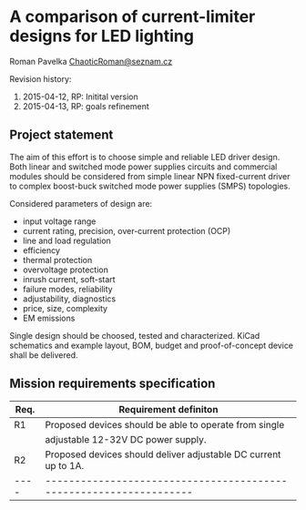 A comparison of current-limiter designs for LED lighting
========================================================
Roman Pavelka <ChaoticRoman@seznam.cz>

Revision history:

1. 2015-04-12, RP: Initital version
2. 2015-04-13, RP: goals refinement

Project statement
-----------------
The aim of this effort is to choose simple and reliable LED driver design.
Both linear and switched mode power supplies circuits and commercial modules
should be considered from simple linear NPN fixed-current driver to complex
boost-buck switched mode power supplies (SMPS) topologies.

Considered parameters of design are:
* input voltage range
* current rating, precision, over-current protection (OCP)
* line and load regulation
* efficiency
* thermal protection
* overvoltage protection
* inrush current, soft-start
* failure modes, reliability
* adjustability, diagnostics
* price, size,  complexity
* EM emissions

Single design should be choosed, tested and characterized. KiCad schematics
and example layout, BOM, budget and proof-of-concept device shall be delivered.

Mission requirements specification
----------------------------------

Req.| Requirement definiton
----|------------------------------------------------------------------
R1  | Proposed devices should be able to operate from single
    | adjustable 12-32V DC power supply.
R2  | Proposed devices should deliver adjustable DC current up to 1A.
----|------------------------------------------------------------------
